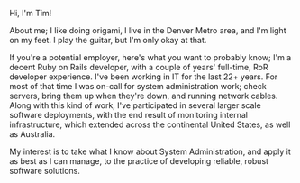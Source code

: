 Hi, I'm Tim!

About me; I like doing origami, I live in the Denver Metro area, and I'm light
on my feet.  I play the guitar, but I'm only okay at that.

If you're a potential employer, here's what you want to probably know; I'm a decent
Ruby on Rails developer, with a couple of years' full-time, RoR developer experience.
I've been working in IT for the last 22+ years.  For most of that time I was on-call 
for system administration work; check servers, bring them up when they're down,
and running network cables.  Along with this kind of work, I've participated in 
several larger scale software deployments, with the end result of monitoring internal
infrastructure, which extended across the continental United States, as well as 
Australia.

My interest is to take what I know about System Administration, and apply it as best
as I can manage, to the practice of developing reliable, robust software solutions.